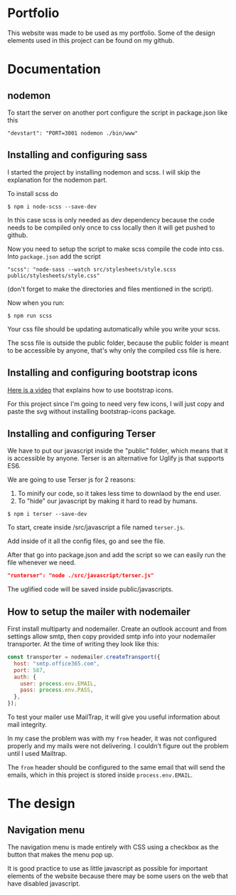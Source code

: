 # Portfolio

This website was made to be used as my portfolio. Some of the design elements used in this project can be found on my github.


# Documentation
## nodemon 
To start the server on another port configure the script in package.json like this
```
"devstart": "PORT=3001 nodemon ./bin/www"
```

## Installing and configuring sass

I started the project by installing nodemon and scss. I will skip the explanation for the nodemon part.

To install scss do 
```
$ npm i node-scss --save-dev
```

In this case scss is only needed as dev dependency because the code needs to be compiled only once to css locally then it will get pushed to github.

Now you need to setup the script to make scss compile the code into css. Into `package.json` add the script
```
"scss": "node-sass --watch src/stylesheets/style.scss public/stylesheets/style.css"
```
(don't forget to make the directories and files mentioned in the script).

Now when you run:
```
$ npm run scss
```
Your css file should be updating automatically while you write your scss.

The scss file is outside the public folder, because the public folder is meant to be accessible by anyone, that's why only the compiled css file is here.

## Installing and configuring bootstrap icons

[Here is a video](https://www.youtube.com/watch?v=DPnJldwv22o) that explains how to use bootstrap icons.

For this project since I'm going to need very few icons, I will just copy and paste the svg without installing bootstrap-icons package.

## Installing and configuring Terser
We have to put our javascript inside the "public" folder, which means that it is accessible by anyone. Terser is an alternative for Uglify js that supports ES6.

We are going to use Terser js for 2 reasons:
1. To minify our code, so it takes less time to downlaod by the end user.
2. To "hide" our javascript by making it hard to read by humans.

```
$ npm i terser --save-dev
```

To start, create inside /src/javascript a file named `terser.js`.

Add inside of it all the config files, go and see the file.

After that go into package.json and add the script so we can easily run the file whenever we need.
```json
"runterser": "node ./src/javascript/terser.js"
```

The uglified code will be saved inside public/javascripts.

## How to setup the mailer with nodemailer

First install multiparty and nodemailer. Create an outlook account and from settings allow smtp, then copy provided smtp info into your nodemailer transporter. At the time of writing they look like this:
```javascript
const transporter = nodemailer.createTransport({
  host: "smtp.office365.com",
  port: 587,
  auth: {
    user: process.env.EMAIL,
    pass: process.env.PASS,
  },
});
```

To test your mailer use MailTrap, it will give you useful information about mail integrity.

In my case the problem was with my `from` header, it was not configured properly and my mails were not delivering. I couldn't figure out the problem until I used Mailtrap.

The `from` header should be configured to the same email that will send the emails, which in this project is stored inside `process.env.EMAIL`. 


# The design

## Navigation menu
The navigation menu is made entirely with CSS using a checkbox as the button that makes the menu pop up. 

It is good practice to use as little javascript as possible for important elements of the website because there may be some users on the web that have disabled javascript.
